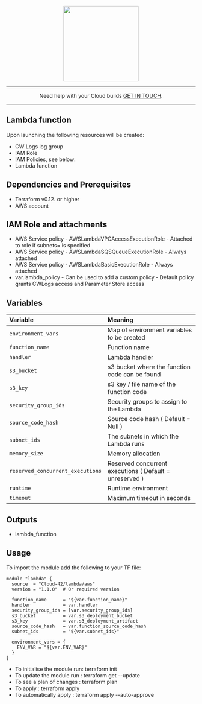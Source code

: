 <p align="center">
  <a href="https://www.cloud42.io/" target="_blank" rel="Homepage">
  <img width="200" height="200" src="https://www.cloud42.io/wp-content/uploads/2020/01/transparent_small.png">
  </a>
</p>

---
<p align="center">Need help with your Cloud builds <a href="https://www.cloud42.io/contact/" target="_blank" rel="ContactUS"> GET IN TOUCH</a>.</p>

---
## Lambda function 

Upon launching the following resources will be created:

 * CW Logs log group
 * IAM Role
 * IAM Policies, see below:
 * Lambda function 

## Dependencies and Prerequisites
 * Terraform v0.12. or higher
 * AWS account

## IAM Role and attachments
 * AWS Service policy - AWSLambdaVPCAccessExecutionRole   - Attached to role if subnets= is specified
 * AWS Service policy - AWSLambdaSQSQueueExecutionRole    - Always attached
 * AWS Service policy - AWSLambdaBasicExecutionRole       - Always attached
 * var.lambda_policy - Can be used to add a custom policy - Default policy grants CWLogs access and Parameter Store access 

## Variables
| Variable | Meaning |
| :------- | :----- |
| `environment_vars` | Map of environment variables to be created |
| `function_name` | Function name |
| `handler` | Lambda handler |
| `s3_bucket` | s3 bucket where the function code can be found  |
| `s3_key` | s3 key / file name of the function code |
| `security_group_ids` | Security groups to assign to the Lambda |
| `source_code_hash` | Source code hash ( Default = Null ) |
| `subnet_ids` | The subnets in which the Lambda runs  |
| `memory_size` | Memory allocation  |
| `reserved_concurrent_executions` | Reserved concurrent executions ( Default = unreserved )  |
| `runtime` | Runtime environment  |
| `timeout` | Maximum timeout in seconds  |

## Outputs
 * lambda\_function 

## Usage

To import the module add the following to your TF file:
```
module "lambda" {
  source  = "Cloud-42/lambda/aws"
  version = "1.1.0"  # Or required version

  function_name      = "${var.function_name}"
  handler            = var.handler
  security_group_ids = [var.security_group_ids]
  s3_bucket          = var.s3_deployment_bucket
  s3_key             = var.s3_deployment_artifact
  source_code_hash   = var.function_source_code_hash
  subnet_ids         = "${var.subnet_ids}"

  environment_vars = {
    ENV_VAR = "${var.ENV_VAR}"
  }
}
```
* To initialise the module run: terraform init
* To update the module run    : terraform get --update
* To see a plan of changes    : terraform plan
* To apply                    : terraform apply 
* To automatically apply      : terraform apply --auto-approve
